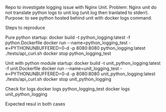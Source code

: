 Repo to investigate logging issue with Nginx Unit.
Problem: Nginx unit do not translate python logs to unit.log (unit.log then tranlated to stderr).
Purpose: to see python hosted behind unit with docker logs command.

Steps to reproduce

Pure python startup:
docker build -t python_logging:latest -f python.Dockerfile
docker run --name=python_logging_test -e=PYTHONUNBUFFERED=0-d -p 8080:8080 python_logging:latest
./tests/api_curl.sh
docker stop python_logging_test


Unit with python module startup:
docker build -t unit_python_logging:latest -f unit.Dockerfile
docker run --name=unit_logging_test -e=PYTHONUNBUFFERED=0-d -p 8080:8080 unit_python_logging:latest
./tests/api_curl.sh
docker stop unit_python_logging

Check for logs
docker logs python_logging_test
docker logs unit_python_logging

Expected resul in both cases